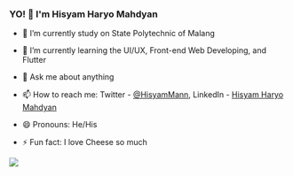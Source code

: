 ### YO! 👋 I'm Hisyam Haryo Mahdyan


- 🔭 I’m currently study on State Polytechnic of Malang
- 🌱 I’m currently learning the UI/UX, Front-end Web Developing, and Flutter
- 💬 Ask me about anything 
- 📫 How to reach me: Twitter - [ @HisyamMann](https://twitter.com/HisyamMann), LinkedIn - [ Hisyam Haryo Mahdyan](https://www.linkedin.com/in/hisyam-haryo-mahdyan-6022b61b8/)


- 😄 Pronouns: He/His
- ⚡ Fun fact: I love Cheese so much

<img src= "https://github-readme-stats.vercel.app/api?username=mashhisyam&&show_icons=true&title_color=f2a9d8f&icon_color=2a9d8f&text_color=fefae0&bg_color=3a0ca3">


